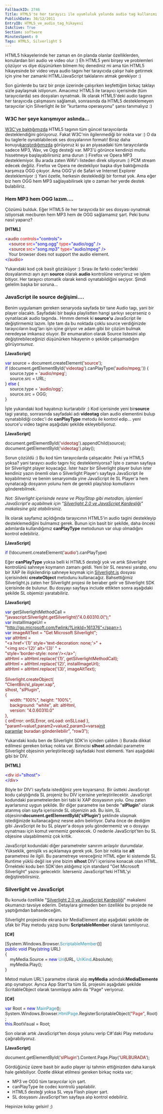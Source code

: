```yaml
---
FallbackID: 2746
Title: HTML5'te her tarayıcı ile uyumluluk yolunda audio tag kullanımı deneyimlerim
PublishDate: 30/12/2011
EntryID: HTML5_ve_audio_tag_hikayesi
IsActive: True
Section: software
MinutesSpent: 0
Tags: HTML5, Silverlight 5
---
```

HTML5 hikayelerinde her zaman en ön planda olanlar özelliklerden,
konulardan biri audio ve video olur :) Eh HTML5 yeni birşey ve
problemleri çözüyor vs diye düşünürken bilmem hiç denediniz mi ama tün
HTML5 hikayesinde bir video veya audio tagını her tarayıcıda çalışır
hale getirmek için yine her zamanki HTML/JavaScript taklalarını atmak
gerekiyor :)

Son günlerde bu tarz bir proje üzerinde çalışırken keşfettiğim birkaç
taklayı sizle paylaşmak istiyorum. Amacımız HTML5 ile tarayıcı
içerisinde (tüm tarayıcılarda) ses dosyaları oynatmak. İlk olarak
HTML5'deki audio tagının her tarayıcıda çalışmasını sağlamalı,
sonrasında da HTML5 desteklemeyen tarayıcılar için Silverlight ile bir
"kurtarma operasyonu" şansı tanımalıyız :)

### W3C her şeye karışmıyor aslında...

[W3C'ye baktığımızda](http://www.w3schools.com/html5/tag_audio.asp)
HTML5 tagının tüm güncel tarayıcılarda desteklendiğini görüyoruz. Fakat
W3C'nin ilgilenmediği bir nokta var :) O da bu taglerle oynatılabilecek
ses dosyalarının formatı! Biraz daha
konuyu[karıştırdığımızda](http://www.w3schools.com/html5/html5_audio.asp)
görüyoruz ki şu an piyasadaki tüm tarayıcılarda sadece MP3, Wav, ve Ogg
desteği var. MP3'ü görünce kendinizi mutlu hissetmeye başlayabilirsiniz
ama durun :) Firefox ve Opera MP3 desteklemiyor. Bu arada zaten WAV'ı
listeden direk siliyorum :) PCM stream edecek değiliz. Firefox ve Opera
ne destekliyor başka diye baktığımızda karşımıza OGG çıkıyor. Ama OGG'yi
de Safari ve Internet Explorer desteklemiyor :) Yani özetle, herkesin
desteklediği bir format yok. Ama eğer biz hem OGG hem MP3
sağlayabilirsek işte o zaman her yerde destek bulabiliriz.

### Hem MP3 hem OGG lazım....

Çözümü bulduk. Eğer HTML5 ile her tarayıcıda bir ses dosyası oynatmak
istiyorsak mecburen hem MP3 hem de OGG sağlamamız şart. Peki bunu nasıl
yaparız?

**[HTML]**

<span style="color:blue;">\<</span><span
style="color:maroon;">audio</span> <span
style="color:red;">controls</span><span
style="color:blue;">="controls"\></span>\
   <span style="color:blue;">\<</span><span
style="color:maroon;">source</span> <span
style="color:red;">src</span><span
style="color:blue;">="song.ogg"</span> <span
style="color:red;">type</span><span
style="color:blue;">="audio/ogg"</span> <span
style="color:blue;">/\></span>\
   <span style="color:blue;">\<</span><span
style="color:maroon;">source</span> <span
style="color:red;">src</span><span
style="color:blue;">="song.mp3"</span> <span
style="color:red;">type</span><span
style="color:blue;">="audio/mpeg"</span> <span
style="color:blue;">/\></span>\
   Your browser does not support the audio element.\
<span style="color:blue;">\</</span><span
style="color:maroon;">audio</span><span style="color:blue;">\></span> 

Yukarıdaki kod çok basit gözüküyor :) Sırası ile farklı codec'lerdeki
dosyalarımızı ayrı ayrı **source** olarak **audio** kontrolüne veriyoruz
ve işlem bitiyor. Her tarayıcı otomatik olarak kendi oynatabildiğini
seçiyor. Şimdi gelelim başka bir soruna...

### JavaScript ile source değişimi....

Benim uygulamam gereken senaryoda sayfada bir tane Audio tagı, yani bir
player olacaktı. Sayfadaki bir başka playlistten hangi şarkıyı
seçerseniz o oynatılacak audio tagında.. Hmmm demek ki **source'u**
JavaScript ile değiştirmemiz lazım. İşte tam da bu noktada çoklu source
verdiğinizde tarayıcıların bug'ları işin içine giriyor ve adam gibi bir
çözüm bulmak neredeyse imkansız oluyor. Bir enumaration olarak Source
listesini alıp değiştirebileceğinizi düşünürken hikayenin o şekilde
çalışamadığını görüyorsunuz.

**[JavaScript]**

<span
style="color:blue;">var</span> source = document.createElement(<span
style="color:maroon;">'source'</span>);\
<span style="color:blue;">if</span> (document.getElementById(<span
style="color:maroon;">'videotag'</span>).canPlayType(<span
style="color:maroon;">'audio/mpeg;'</span>)) {\
    source.type = <span style="color:maroon;">'audio/mpeg'</span>;\
    source.src = URL;\
} <span style="color:blue;">else</span> {\
    source.type = <span style="color:maroon;">'audio/ogg'</span>;\
    source.src = OGG;\
}

İşte yukarıdaki kod hayatınızı kurtarabilir :) Kod içerisinde yeni
bir**source** tagi yaratıp, sonrasında sayfadaki adı **videotag** olan
audio elementini bulup oynatabildiği codec'i de **canPlayType** metodu
ile kontrol edip... yeni source'u video tagine aşağıdaki şekilde
ekleyebiliyoruz.

**[JavaScript]**

document.getElementById(<span style="color:maroon;">'<span
style="color: maroon;">videotag</span>'</span>).appendChild(source);\
document.getElementById(<span style="color:maroon;">'<span
style="color: maroon;">videotag</span>'</span>).play();

Sorun çözüldü :) Bu kod tüm tarayıcılarda çalışacaktır. Peki ya HTML5
yoksa? yani tarayıcı audio tagını hiç desteklemiyorsa? İşte o zaman
sayfaya bir Silverlight player koyacağız. İster hazır bir Silverlight
player bulun ister kendiniz yazın önemli olan o Silverlight Player'ı
sayfaya JavaScript ile koyabilmeniz ve benim senaryomda yine JavaScript
ile SL Player'a hem oynatacağı dosyanın yolunu hem de gerekli play/stop
komutlarını gönderebilmek.

*Not: Silverlight içerisinde nesne ve Play/Stop gibi metodları,
işlemleri JavaScript'e açabilmek için "*[*Silverlight 2.0 ve JavaScript
Kardeşliği*](http://daron.yondem.com/tr/post/a1426eb0-7120-4a66-9d5c-de5027fd59ed)*"
makalesine göz atabilirsiniz.*

İlk olarak sayfamız açıldığında tarayıcının HTML5'in audio tagini
destekleyip desteklemediğini bulmamız gerek. Bunun için basit bir
şekilde, daha önceki adımlarda kullandığımız **canPlayType** metodunun
var olup olmadığını kontrol edebiliriz.

**[JavaScript]**

<span style="color:blue;">if</span> (!document.createElement(<span
style="color:maroon;">'audio'</span>).canPlayType) 

Eğer **canPlayType** yoksa belli ki HTML5 desteği yok ve artık
Silverlight kontrolünü sahneye koymanın zamanı geldi. Yeni bir SL
nesnesi yaratıp, onu bir XAP ile ilişkilendirip sahneye koymak için
[Silverlight.js](http://daron.yondem.com/tr/post/6ff37001-ac18-4698-900a-bee025187001)
dosyası içerisindeki **createObject** metodunu kullanacağız.
Bahsettiğimiz Silverlight.js zaten her Silverlight projesi ile beraber
gelir ve Silverlight SDK içerisinde de bulunur. Bu dosyayı sayfaya
include ettikten sonra aşağıdaki şekilde SL objemizi yaratabiliriz.

**[JavaScript]**

<span style="color:blue;">var</span> getSilverlightMethodCall =\
<span
style="color:maroon;">"javascript:Silverlight.getSilverlight(\\"4.0.60310.0\\");"</span>\
<span style="color:blue;">var</span> installImageUrl =\
<span
style="color:maroon;">"http://go.microsoft.com/fwlink/?LinkId=161376"</span>;\
<span style="color:blue;">var</span> imageAltText = <span
style="color:maroon;">"Get Microsoft Silverlight"</span>;\
<span style="color:blue;">var</span> altHtml =\
<span
style="color:maroon;">"\<a href='{1}' style='text-decoration: none;'\>"</span> +\
<span style="color:maroon;">"\<img src='{2}' alt='{3}' "</span> +\
<span
style="color:maroon;">"style='border-style: none'/\>\</a\>"</span>;\
altHtml = altHtml.replace(<span
style="color:maroon;">'{1}'</span>, getSilverlightMethodCall);\
altHtml = altHtml.replace(<span
style="color:maroon;">'{2}'</span>, installImageUrl);\
altHtml = altHtml.replace(<span
style="color:maroon;">'{3}'</span>, imageAltText);\
\
Silverlight.createObject(\
<span style="color:maroon;">"ClientBin/sl\_player.xap"</span>,\
slhost, <span style="color:maroon;">"slPlugin"</span>,\
{\
    width: <span style="color:maroon;">"100%"</span>, height: <span
style="color:maroon;">"100%"</span>,\
    background: <span
style="color:maroon;">"white"</span>, alt: altHtml,\
    version: <span style="color:maroon;">"4.0.60310.0"</span>\
},\
{ onError: onSLError, onLoad: onSLLoad },\
<span
style="color:maroon;">"param1=value1,param2=value2,param3=varsa[init\
paramlar](http://daron.yondem.com/tr/post/4834596e-b5ec-450f-8e3c-cfba929d958e)
buradan gönderilebilir"</span>, <span
style="color:maroon;">"row3"</span>);

Yukarıdaki kodu ben de Silverlight SDK'in içinden çaldım :) Burada
dikkat edilmesi gereken birkaç nokta var. Birincisi **slhost** adındaki
parametre Silverlight objesinin yerleştirileceği sayfadaki host
elementi. Yani aşağıdaki gibi bir DIV.

**[HTML]**

<span style="color:blue;">\<</span><span
style="color:maroon;">div</span> <span style="color:red;">id</span><span
style="color:blue;">="slhost"\></span>\
<span style="color:blue;">\</</span><span
style="color:maroon;">div</span><span style="color:blue;">\></span>

Böyle bir DIV'i sayfada istediğiniz yere koyarsanız. Bir üstteki
JavaScript kodu çalıştığında SL projeniz bu DIV içerisine
yerleştirilecektir. JavaScript kodundaki parametrelerden biri tabi ki
XAP dosyasının yolu. Onu zaten ayarlarsınız uygun şekilde. Bir diğer
parametre ise bende "**slPlugin**" olarak atanmış olan sayfa içerisinde
SL objenizin adı. Bu isim, SL
objesinin**document.getElementById('slPlugin')** şeklinde ulaşmak
istediğinizde kullanacağınız nesne adını belirliyor. Daha önce de
dediğim gibi JavaScript ile bu SL player'a dosya yolu göndermemiz ve o
dosyayı oynatması için komut vermemiz gerekecek. O nedenle
JavaScript'ten bu SL objesine ulaşabilmemiz çok kritik.

JavaScript kodundaki diğer parametreler sanırım anlaşılır durumdalar.
Yükseklik, genişlik vs açıklamaya gerek yok. Son bir nokta ise **alt**
parametresi ile ilgili. Bu parametreye vereceğiniz HTML eğer ki sistemde
SL Runtime yüklü değil ise yine bizim **slhost** DIV'i içerisine konacak
olan HTML. Örnekteki kodu ben SDK'den aldığımız için standard "Get
Microsoft Silverlight" yazısı gelecektir. İsterseniz JavaScript'teki
HTML'yi değiştirebilirsiniz.

### Silverlight ve JavaScript

Bu konuda özellikle "[Silverlight 2.0 ve JavaScript
Kardeşliği](http://daron.yondem.com/tr/post/a1426eb0-7120-4a66-9d5c-de5027fd59ed)"
makalemi okumanızı tavsiye ederim. Detaylara girmeden ben özellikle bu
projede ne yaptığımdan bahsedeceğim.

Silverlight projesinde ekrana bir MediaElement atıp aşağıdaki şekilde de
ufak bir Play metodu yazıp bunu **ScriptableMember** olarak
tanımlıyoruz.

**[C\#]**

[System.Windows.Browser.<span
style="color:#2b91af;">ScriptableMember</span>()]\
<span style="color:blue;">public</span> <span
style="color:blue;">void</span> Play(<span
style="color:blue;">string</span> URL)\
{\
    myMedia.Source = <span style="color:blue;">new</span> <span
style="color:#2b91af;">Uri</span>(URL, <span
style="color:#2b91af;">UriKind</span>.Absolute);\
    myMedia.Play();\
}

Metod malum URL'i parametre olarak alıp **myMedia**
adındaki**MediaElemente** atıp oynatıyor. Ayrıca App Start'ta tüm SL
projesini aşağıdaki şekilde ScritableObject olarak tanımlayıp adını da
"Page" veriyoruz.

**[C\#]**

<span style="color:blue;">var</span> Root = <span
style="color:blue;">new</span> <span
style="color:#2b91af;">MainPage</span>();\
System.Windows.Browser.<span
style="color:#2b91af;">HtmlPage</span>.RegisterScriptableObject(<span
style="color:#a31515;">"Page"</span>, Root);\
<span style="color:blue;">this</span>.RootVisual = Root;

Son olarak artık JavaScript'ten dosya yolunu verip C\#'daki Play
metodunu çağırabiliyoruz.

**[JavaScript]**

document.getElementById(<span
style="color:maroon;">'slPlugin'</span>).Content.Page.Play(<span
style="color:maroon;">'URLBURADA'</span>);

Gördüğünüz üzere basit bir audio player işi tahmin ettiğinizden daha
karışık hale gelebiliyor. Özetle dikkat etilmesi gereken birkaç nokta
var;

-   MP3 ve OGG tüm tarayıcılar için şart.
-   canPlayType ile codec kontrolü yapılabilir.
-   HTML5 desteği yoksa SL veya Flash player şart.
-   SL dosyasını JavaScript'ten sayfaya alıp kontrol edebiliriz.

Hepinize kolay gelsin! ;)



